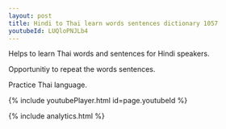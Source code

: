 ```yaml
---
layout: post
title: Hindi to Thai learn words sentences dictionary 1057 
youtubeId: LUQloPNJLb4
---
```

 
 
Helps to learn Thai words and sentences for Hindi speakers.

Opportunitiy to repeat the words sentences. 

Practice Thai language. 
 
{% include youtubePlayer.html id=page.youtubeId %}
 
 
{% include analytics.html %}